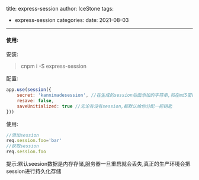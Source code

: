 title: express-session
author: IceStone 
tags: 
  - express-session
categories: 
date: 2021-08-03
---
#### 使用:

安装:

> cnpm i -S express-session

配置:

```javascript
app.use(session({
    secret: 'kannimadesession', //在生成的session后面添加的字符串,和在md5密码后面加上一个字符串防止别人对比出来的同理
    resave: false,
    saveUnitialized: true //无论有没有session,都默认给你分配一把钥匙
}))
```

使用:

```javascript
//添加session
req.session.foo='bar'
//获取session
req.session.foo
```

提示:默认seesion数据是内存存储,服务器一旦重启就会丢失,真正的生产环境会把session进行持久化存储

​	
